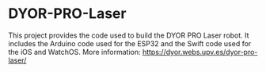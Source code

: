 # DYOR-PRO-Laser

This project provides the code used to build the DYOR PRO Laser robot. It includes the Arduino code used for the ESP32 and the Swift code used for the iOS and WatchOS.
More information: https://dyor.webs.upv.es/dyor-pro-laser/
